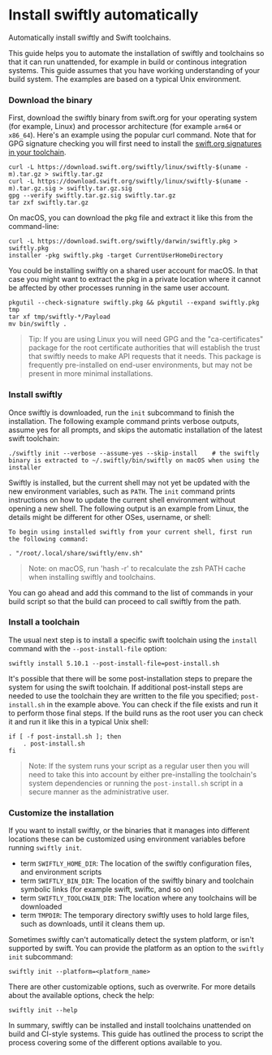 # Install swiftly automatically

Automatically install swiftly and Swift toolchains.

This guide helps you to automate the installation of swiftly and toolchains so that it can run unattended, for example in build or continous integration systems.
This guide assumes that you have working understanding of your build system.
The examples are based on a typical Unix environment.

### Download the binary

First, download the swiftly binary from swift.org for your operating system (for example, Linux) and processor architecture (for example `arm64` or `x86_64`).
Here's an example using the popular curl command. Note that for GPG signature checking you will first need to install the [swift.org signatures in your toolchain](https://www.swift.org/keys/active/).

```
curl -L https://download.swift.org/swiftly/linux/swiftly-$(uname -m).tar.gz > swiftly.tar.gz
curl -L https://download.swift.org/swiftly/linux/swiftly-$(uname -m).tar.gz.sig > swiftly.tar.gz.sig
gpg --verify swiftly.tar.gz.sig swiftly.tar.gz
tar zxf swiftly.tar.gz
```

On macOS, you can download the pkg file and extract it like this from the command-line:

```
curl -L https://download.swift.org/swiftly/darwin/swiftly.pkg > swiftly.pkg
installer -pkg swiftly.pkg -target CurrentUserHomeDirectory
```

You could be installing swiftly on a shared user account for macOS. In that case you might want to extract the pkg in a private location where it cannot be affected by other processes running in the same user account.

```
pkgutil --check-signature swiftly.pkg && pkgutil --expand swiftly.pkg tmp
tar xf tmp/swiftly-*/Payload
mv bin/swiftly .
```

> Tip: If you are using Linux you will need GPG and the "ca-certificates" package for the root certificate authorities that will establish the trust that swiftly needs to make API requests that it needs. This package is frequently pre-installed on end-user environments, but may not be present in more minimal installations.

### Install swiftly

Once swiftly is downloaded, run the `init` subcommand to finish the installation.
The following example command prints verbose outputs, assume yes for all prompts, and skips the automatic installation of the latest swift toolchain:

```
./swiftly init --verbose --assume-yes --skip-install    # the swiftly binary is extracted to ~/.swiftly/bin/swiftly on macOS when using the installer
```

Swiftly is installed, but the current shell may not yet be updated with the new environment variables, such as `PATH`.
The `init` command prints instructions on how to update the current shell environment without opening a new shell.
The following output is an example from Linux, the details might be different for other OSes, username, or shell:

```
To begin using installed swiftly from your current shell, first run the following command:

. "/root/.local/share/swiftly/env.sh"
```

> Note: on macOS, run 'hash -r' to recalculate the zsh PATH cache when installing swiftly and toolchains.

You can go ahead and add this command to the list of commands in your build script so that the build can proceed to call swiftly from the path. 

### Install a toolchain

The usual next step is to install a specific swift toolchain using the `install` command with the `--post-install-file` option:

```
swiftly install 5.10.1 --post-install-file=post-install.sh
```

It's possible that there will be some post-installation steps to prepare the system for using the swift toolchain.
If additional post-install steps are needed to use the toolchain they are written to the file you specified; `post-install.sh` in the example above.
You can check if the file exists and run it to perform those final steps.
If the build runs as the root user you can check it and run it like this in a typical Unix shell:

```
if [ -f post-install.sh ]; then
    . post-install.sh
fi
```

> Note: If the system runs your script as a regular user then you will need to take this into account by either pre-installing the toolchain's system dependencies or running the `post-install.sh` script in a secure manner as the administrative user.

### Customize the installation

If you want to install swiftly, or the binaries that it manages into different locations these can be customized using environment variables before running `swiftly init`.

- term `SWIFTLY_HOME_DIR`: The location of the swiftly configuration files, and environment scripts
- term `SWIFTLY_BIN_DIR`: The location of the swiftly binary and toolchain symbolic links (for example swift, swiftc, and so on)
- term `SWIFTLY_TOOLCHAIN_DIR`: The location where any toolchains will be downloaded
- term `TMPDIR`: The temporary directory swiftly uses to hold large files, such as downloads, until it cleans them up.

Sometimes swiftly can't automatically detect the system platform, or isn't supported by swift.
You can provide the platform as an option to the `swiftly init` subcommand:

```
swiftly init --platform=<platform_name>
```

There are other customizable options, such as overwrite.
For more details about the available options, check the help:

```
swiftly init --help
```

In summary, swiftly can be installed and install toolchains unattended on build and CI-style systems.
This guide has outlined the process to script the process covering some of the different options available to you.
